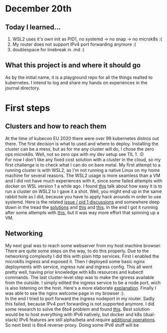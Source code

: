# December 20th

## Today I learned...  
1. WSL2 uses it's own init as PID1, no systemd -> no snap -> no microk8s :(
2. My router does not support IPv4 port forwarding anymore :(  
3. doublespace for linebreak in .md :)  
 
## What this project is and where it should go
As by the initial name, it is a playground repo for all the things realted to kubernetes. I intend to log and share my hands on experiences in the journal directory.

# First steps
## Clusters and how to reach them
At the time of kubecon EU 2020 there were over 99 kubernetes distros out there. The first decision is what to used and where to deploy. Installing the cluster can be a mess, but as for me any cluster will do, I chose the zero ops microk8s. Well, not so zero ops with my dev setup see TIL 1. :D  
For now I don't like any fixed cost solution with a cluster in the cloud, so my first challenge is to check what I can do on bare metal. My first attempt to a running cluster is with WSL2, as I'm not running a native Linux on my home machine for several reasons.
The WSL2 usage is more seamless than a VM and I did not have much experiences with it, since some failed attempts with docker on WSL version 1 a while ago. I found [this][2] talk about how easy it is to run a cluster on WSL2 to I gave it a shot. Well, you might end up in the same rabbit hole as I did, because you have to apply hack arounds in order to use systemd. Here is the related [issue / pid 1 discussions][3] and somewhere deep down in the tread the [solutions][4] and [this][5] and [this][6]. In the end I got it running after some attempts with [this][6], but it was way more effort that spinning up a VM.  

## Networking
My next goal was to reach some webserver from my host machine browser. There are quite some steps on the way, to do this properly. Due to the networking complexity I did this with plain http services. First I enabled the microk8s ingress and exposed it. Then I deployed some basic nginx deployments with service, ingress rule and ingress config. This all went pretty well, having prior knowledge with k8s resources and kubectl commands.
The last cluster-level step was to make the ignress available from the outside. I simply edited the ingress service to be a node port, wich is also listening on the host. Here's a more elaborate [explanation][7]. Finally I was able to see the nginx welcome page in my browser :).  
In the end I tried to port forward the ingress nodeport in my router. Sadly this failed, because IPv4 port forwarding is not supported anymore. I did some research to solve the 6to4 problem and found [this][8]. Best solution would be to host everything with IPv6 natively, but docker and k8s (dual-stack) IPv6 features are still alpha/beta and require [additional operations][9]. So next best is 6to4 reverse-proxy. 
Doing some IPv6 stuff will be  

[1]: https://www.youtube.com/watch?v=RyXL1zOa8Bw&ab_channel=CNCF%5BCloudNativeComputingFoundation%5D
[2]: https://ubuntu.com/blog/kubernetes-on-windows-with-microk8s-and-wsl-2 "microk8s in WSL2"
[3]: https://github.com/microsoft/WSL/issues/994
[4]: https://github.com/microsoft/WSL/issues/994#issuecomment-618746300
[5]: https://github.com/microsoft/WSL/issues/994#issuecomment-622979502
[6]: https://gitlab.com/relief-melone/wsl-initial-setup/-/blob/master/README.md
[7]: https://kubernetes.github.io/ingress-nginx/deploy/baremetal/
[8]: https://www.internetsociety.org/resources/deploy360/2013/making-content-available-over-ipv6/#:~:text=IPv6%2Dto%2DIPv4%20proxy,the%20network%20can%20support%20IPv6.
[9]: https://stephank.nl/p/2017-06-05-ipv6-on-production-docker.html